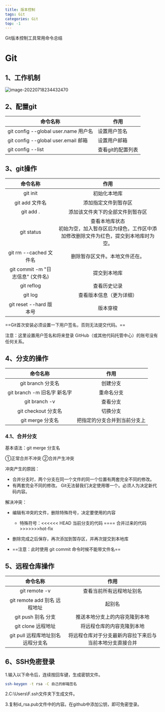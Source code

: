 ```yaml
---
title: 版本控制
tags: Git
categories: Git
top: -1
---
```


Git版本控制工具常用命令总结

<!--more-->

# Git

## 1、工作机制

![image-20220718234432470](C:\Users\F\AppData\Roaming\Typora\typora-user-images\image-20220718234432470.png)

## 2、配置git

| 命令名称                                        | 作用              |
| ----------------------------------------------- | ----------------- |
| git config --global user.name 用户名            | 设置用户签名      |
| git config --global user.email 邮箱             | 设置用户邮箱      |
| git config --list                               | 查看git的配置列表 |

## 3、git操作


|             命令名称              | 作用 |
|:-----------------------------:|:-------------------------------:|
|             git init              | 初始化本地库|
|          git add 文件名           | 添加指定文件到暂存区|
|             git add .             | 添加该文件夹下的全部文件到暂存区|
|            git status             | 查看本地库状态<br />初始为空，加入暂存区后为绿色，工作区中添加修改删除文件为红色，提交到本地库时为空。 |
|      git rm --cached 文件名       | 删除暂存区文件。本地文件还在。 |
| git commit -m "日志信息" (文件名) | 提交到本地库|
|            git reflog             | 查看历史记录                                  |
|              git log              | 查看版本信息（更为详细） |
|      git reset --hard 版本号      | 版本穿梭                                       |

==Git首次安装必须设置一下用户签名，否则无法提交代码。==

注意：这里设置用户签名和将来登录 GitHub（或其他代码托管中心）的账号没有任何关系。

## 4、分支的操作

|          命令名称           |             作用             |
| :-------------------------: | :--------------------------: |
|      git branch 分支名      |           创建分支           |
| git branch -m 旧名字 新名字 |          重命名分支          |
|        git branch -v        |           查看分支           |
|     git checkout 分支名     |           切换分支           |
|      git merge 分支名       | 把指定的分支合并到当前分支上 |

### 4.1、合并分支

基本语法：git merge 分支名

①正常合并不冲突
②合并产生冲突

冲突产生的原因：

- 合并分支时，两个分支在同一个文件的同一个位置有两套完全不同的修改。
- 有两套完全不同的修改。 Git无法替我们决定使用哪一个。必须人为决定新代码内容。

解决冲突：

- 编辑有冲突的文件，删除特殊符号，决定要使用的内容
  - 特殊符号：<<<<<< HEAD 当前分支的代码 ==== 合并过来的代码 >>>>>>>hot-fix

- 删除完成之后保存，再次添加到暂存区，并再次提交到本地库
- ==注意：此时使用 git commit 命令时候不能带文件名==

## 5、远程仓库操作

|命令名称	|作用|
|:------------:|:----------:|
|git remote -v|查看当前所有远程地址别名|
|git remote add 别名 远程地址|起别名|
|git push 别名 分支|推送本地分支上的内容克隆到本地|
|git clone 远程地址|将远程仓库的内容克隆到本地|
|git pull 远程库地址别名 远程分支名|将远程仓库对于分支最新内容拉下来后与当前本地分支直接合并|

## 6、SSH免密登录

1.输入以下命令后，连续按回车键，生成密钥文件。

```bash
ssh-keygen -t rsa -C 自己的邮箱签名
```

2.C:\Users\F\.ssh文件夹下生成文件。

3.复制id_rsa.pub文件中的内容。在github中添加公钥，即可免密登录。
